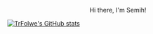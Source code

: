 <p align="center">Hi there, I'm Semih!</p>

<img style="align: center">[![TrFolwe's GitHub stats](https://github-readme-stats.vercel.app/api?username=TrFolwe)](https://github.com/TrFolwe/github-readme-stats)</p>
